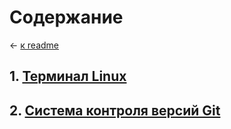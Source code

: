 # Содержание

&larr; [к readme](../../README.md)

## 1. [Терминал Linux](./linux-terminal.md)
## 2. [Система контроля версий Git](./version-control-system-git.md)
